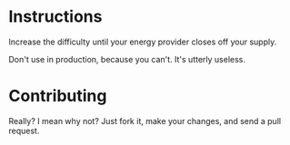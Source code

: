# Instructions

Increase the difficulty until your energy provider closes off your supply.

Don't use in production, because you can't. It's utterly useless.

# Contributing

Really? I mean why not? Just fork it, make your changes, and send a pull
request.